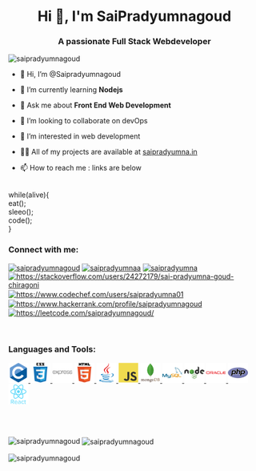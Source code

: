 <h1 align="center">Hi 👋, I'm SaiPradyumnagoud</h1>
<h3 align="center">A passionate Full Stack Webdeveloper </h3>

<p align="left"> <img src="https://komarev.com/ghpvc/?username=saipradyumnagoud&label=Profile%20views&color=0e75b6&style=flat" alt="saipradyumnagoud" /> </p>

- 👋 Hi, I’m @Saipradyumnagoud
  
- 🌱 I’m currently learning **Nodejs**

- 💬 Ask me about **Front End Web Development**
  
- 💞️ I’m looking to collaborate on devOps

- 👀 I’m interested in web development

- 👨‍💻 All of my projects are available at  <a href="https://saipradyumna.netlify.app/" target="blank">saipradyumna.in</a> 

- 📫 How to reach me : links are below
<br/>
while(alive){
<br/>
  eat();<br/>
  sleeo();<br/>
  code();<br/>
}
<br>
<h3 align="left">Connect with me:</h3>
<p align="left">
<a href="https://linkedin.com/in/saipradyumnagoudch" target="_blank"><img align="center" src="https://raw.githubusercontent.com/rahuldkjain/github-profile-readme-generator/master/src/images/icons/Social/linked-in-alt.svg" alt="saipradyumnagoud" height="30" width="40" /></a>
<a href="https://www.instagram.com/saipradyumnachiragoni" target="blank"><img align="center" src="https://raw.githubusercontent.com/rahuldkjain/github-profile-readme-generator/master/src/images/icons/Social/instagram.svg" alt="saipradyumnaa" height="30" width="40" /></a>
<a href="https://www.facebook.com/chiragoni.saipradyumna?mibextid=qi2Omg" target="blank"><img align="center" src="https://raw.githubusercontent.com/rahuldkjain/github-profile-readme-generator/master/src/images/icons/Social/facebook.svg" alt="saipradyumna" height="30" width="40" /></a>
  <a href="https://stackoverflow.com/users/24272179/sai-pradyumna-goud-chiragoni" target="blank"><img align="center" src="https://raw.githubusercontent.com/rahuldkjain/github-profile-readme-generator/master/src/images/icons/Social/stack-overflow.svg" alt="https://stackoverflow.com/users/24272179/sai-pradyumna-goud-chiragoni" height="30" width="40" /></a>
  <a href="https://www.codechef.com/users/https://www.codechef.com/users/saipradyumna01" target="blank"><img align="center" src="https://cdn.jsdelivr.net/npm/simple-icons@3.1.0/icons/codechef.svg" alt="https://www.codechef.com/users/saipradyumna01" height="30" width="40" /></a>
<a href="https://www.hackerrank.com/https://www.hackerrank.com/profile/saipradyumnagoud" target="blank"><img align="center" src="https://raw.githubusercontent.com/rahuldkjain/github-profile-readme-generator/master/src/images/icons/Social/hackerrank.svg" alt="https://www.hackerrank.com/profile/saipradyumnagoud" height="30" width="40" /></a>
<a href="https://www.leetcode.com/https://leetcode.com/saipradyumnagoud/" target="blank"><img align="center" src="https://raw.githubusercontent.com/rahuldkjain/github-profile-readme-generator/master/src/images/icons/Social/leet-code.svg" alt="https://leetcode.com/saipradyumnagoud/" height="30" width="40" /></a>
</p>
<br/>

<h3 align="left">Languages and Tools:</h3>
<p align="left"> <a href="https://www.cprogramming.com/" target="_blank" rel="noreferrer"> <img src="https://raw.githubusercontent.com/devicons/devicon/master/icons/c/c-original.svg" alt="c" width="40" height="40"/> </a> <a href="https://www.w3schools.com/css/" target="_blank" rel="noreferrer"> <img src="https://raw.githubusercontent.com/devicons/devicon/master/icons/css3/css3-original-wordmark.svg" alt="css3" width="40" height="40"/> </a> <a href="https://expressjs.com" target="_blank" rel="noreferrer"> <img src="https://raw.githubusercontent.com/devicons/devicon/master/icons/express/express-original-wordmark.svg" alt="express" width="40" height="40"/> </a> <a href="https://www.w3.org/html/" target="_blank" rel="noreferrer"> <img src="https://raw.githubusercontent.com/devicons/devicon/master/icons/html5/html5-original-wordmark.svg" alt="html5" width="40" height="40"/> </a> <a href="https://www.java.com" target="_blank" rel="noreferrer"> <img src="https://raw.githubusercontent.com/devicons/devicon/master/icons/java/java-original.svg" alt="java" width="40" height="40"/> </a> <a href="https://developer.mozilla.org/en-US/docs/Web/JavaScript" target="_blank" rel="noreferrer"> <img src="https://raw.githubusercontent.com/devicons/devicon/master/icons/javascript/javascript-original.svg" alt="javascript" width="40" height="40"/> </a> <a href="https://www.mongodb.com/" target="_blank" rel="noreferrer"> <img src="https://raw.githubusercontent.com/devicons/devicon/master/icons/mongodb/mongodb-original-wordmark.svg" alt="mongodb" width="40" height="40"/> </a> <a href="https://www.mysql.com/" target="_blank" rel="noreferrer"> <img src="https://raw.githubusercontent.com/devicons/devicon/master/icons/mysql/mysql-original-wordmark.svg" alt="mysql" width="40" height="40"/> </a> <a href="https://nodejs.org" target="_blank" rel="noreferrer"> <img src="https://raw.githubusercontent.com/devicons/devicon/master/icons/nodejs/nodejs-original-wordmark.svg" alt="nodejs" width="40" height="40"/> </a> <a href="https://www.oracle.com/" target="_blank" rel="noreferrer"> <img src="https://raw.githubusercontent.com/devicons/devicon/master/icons/oracle/oracle-original.svg" alt="oracle" width="40" height="40"/> </a> <a href="https://www.php.net" target="_blank" rel="noreferrer"> <img src="https://raw.githubusercontent.com/devicons/devicon/master/icons/php/php-original.svg" alt="php" width="40" height="40"/> </a> <a href="https://reactjs.org/" target="_blank" rel="noreferrer"> <img src="https://raw.githubusercontent.com/devicons/devicon/master/icons/react/react-original-wordmark.svg" alt="react" width="40" height="40"/> </a> </p>
<br/>
<br/>
<p><img align="left" src="https://github-readme-stats.vercel.app/api/top-langs?username=saipradyumnagoud&show_icons=true&locale=en&layout=compact" alt="saipradyumnagoud" /></p>

<p>&nbsp;<img align="center" src="https://github-readme-stats.vercel.app/api?username=saipradyumnagoud&show_icons=true&locale=en" alt="saipradyumnagoud" /></p>

<p><img align="center" src="https://github-readme-streak-stats.herokuapp.com/?user=saipradyumnagoud&" alt="saipradyumnagoud" /></p>
